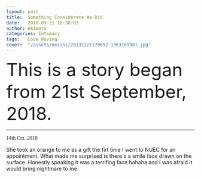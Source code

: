 ```yaml
---
layout: post
title:  Something Considerate We Did
date:   2018-09-21 18:38:03
author: Akimoto
categories: Intimacy
tags:	Love Moving
cover:  "/assets/meishi/20131221170652-1363169981.jpg"
---
```


<font size="20" font size="segoe script">This is a story began from 21st September, 2018.</font></font>


------

<font face="segoe script">14th Oct. 2018</font>

She took an orange to me as a gift the firt time I went to NUEC for an appointment. 
What made me surprised is there's a smile face drawn on the surface. Honestly speaking it was a terrifing face 
hahaha and I was afraid it would bring nightmare to me.





<div class="cm-article" data-key="AkimotoYuduki.id"></div>

<link rel="stylesheet" href="//comment.moe/dest/static/css/plus.css">

<script src="//comment.moe/dest/static/js/build.js" charset="UTF-8"></script>


